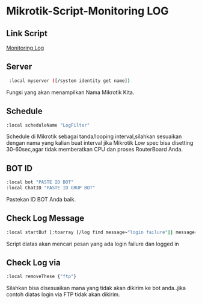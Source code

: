 # Mikrotik-Script-Monitoring LOG

## Link Script
[Monitoring Log](https://linktodocumentation)


## Server
```bash
 :local myserver ([/system identity get name]) 
 ```
 Fungsi yang akan menampilkan Nama Mikrotik Kita.
 ## Schedule
```bash
:local scheduleName "LogFilter"
```
Schedule di Mikrotik sebagai tanda/looping interval,silahkan sesuaikan dengan nama yang kalian buat interval jika Mikrotik Low spec bisa disetting 30-60sec,agar tidak memberatkan CPU dan proses RouterBoard Anda.
 ## BOT ID
 ```bash
:local bot "PASTE ID BOT"
:local ChatID "PASTE ID GRUP BOT"
```
Pastekan ID BOT Anda baik.
 ## Check Log Message
 ```bash
:local startBuf [:toarray [/log find message~"login failure"|| message~"logged in"]]
```
Script diatas akan mencari pesan yang ada login failure dan logged in
 ## Check Log via
 ```bash
 :local removeThese {"ftp"}
```
Silahkan bisa disesuaikan mana yang tidak akan dikirim ke bot anda..jika contoh diatas login via FTP tidak akan dikirim.
